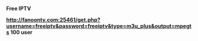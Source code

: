 <b>Free IPTV <b>


http://fanoontv.com:25461/get.php?username=freeiptv&password=freeiptv&type=m3u_plus&output=mpegts
100 user
